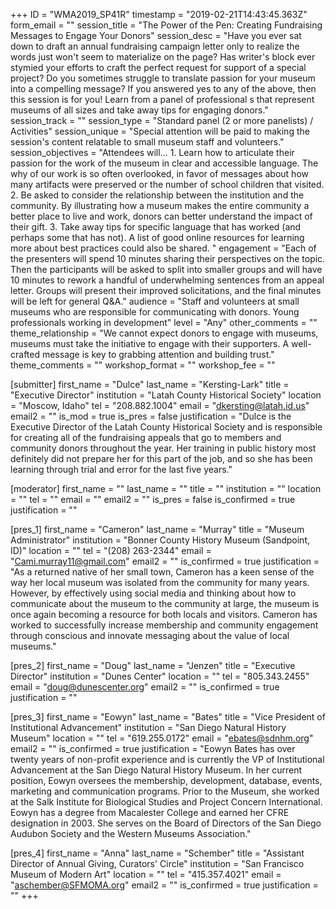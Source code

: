 +++
ID = "WMA2019_SP41R"
timestamp = "2019-02-21T14:43:45.363Z"
form_email = ""
session_title = "The Power of the Pen: Creating Fundraising Messages to Engage Your Donors"
session_desc = "Have you ever sat down to draft an annual fundraising campaign letter only to realize the words just won't seem to materialize on the page? Has writer's block ever stymied your efforts to craft the perfect request for support of a special project? Do you sometimes struggle to translate passion for your museum into a compelling message? If you answered yes to any of the above, then this session is for you! Learn from a panel of professional s that represent museums of all sizes and take away tips for engaging donors."
session_track = ""
session_type = "Standard panel (2 or more panelists) / Activities"
session_unique = "Special attention will be paid to making the session's content relatable to small museum staff and volunteers."
session_objectives = "Attendees will... 1. Learn how to articulate their passion for the work of the museum in clear and accessible language. The why of our work is so often overlooked, in favor of messages about how many artifacts were preserved or the number of school children that visited. 2. Be asked to consider the relationship between the institution and the community. By illustrating how a museum makes the entire community a better place to live and work, donors can better understand the impact of their gift. 3. Take away tips for specific language that has worked (and perhaps some that has not). A list of good online resources for learning more about best practices could also be shared. "
engagement = "Each of the presenters will spend 10 minutes sharing their perspectives on the topic. Then the participants will be asked to split into smaller groups and will have 10 minutes to rework a handful of underwhelming sentences from an appeal letter. Groups will present their improved solicitations, and the final minutes will be left for general Q&A."
audience = "Staff and volunteers at small museums who are responsible for communicating with donors. Young professionals working in development"
level = "Any"
other_comments = ""
theme_relationship = "We cannot expect donors to engage with museums, museums must take the initiative to engage with their supporters. A well-crafted message is key to grabbing attention and building trust."
theme_comments = ""
workshop_format = ""
workshop_fee = ""

[submitter]
first_name = "Dulce"
last_name = "Kersting-Lark"
title = "Executive Director"
institution = "Latah County Historical Society"
location = "Moscow, Idaho"
tel = "208.882.1004"
email = "dkersting@latah.id.us"
email2 = ""
is_mod = true
is_pres = false
justification = "Dulce is the Executive Director of the Latah County Historical Society and is responsible for creating all of the fundraising appeals that go to members and community donors throughout the year. Her training in public history most definitely did not prepare her for this part of the job, and so she has been learning through trial and error for the last five years."

[moderator]
first_name = ""
last_name = ""
title = ""
institution = ""
location = ""
tel = ""
email = ""
email2 = ""
is_pres = false
is_confirmed = true
justification = ""

[pres_1]
first_name = "Cameron"
last_name = "Murray"
title = "Museum Administrator"
institution = "Bonner County History Museum (Sandpoint, ID)"
location = ""
tel = "(208) 263-2344"
email = "Cami.murray11@gmail.com"
email2 = ""
is_confirmed = true
justification = "As a returned native of her small town, Cameron has a keen sense of the way her local museum was isolated from the community for many years. However, by effectively using social media and thinking about how to communicate about the museum to the community at large, the museum is once again becoming a resource for both locals and visitors. Cameron has worked to successfully increase membership and community engagement through conscious and innovate messaging about the value of local museums."

[pres_2]
first_name = "Doug"
last_name = "Jenzen"
title = "Executive Director"
institution = "Dunes Center"
location = ""
tel = "805.343.2455"
email = "doug@dunescenter.org"
email2 = ""
is_confirmed = true
justification = ""

[pres_3]
first_name = "Eowyn"
last_name = "Bates"
title = "Vice President of Institutional Advancement"
institution = "San Diego Natural History Museum"
location = ""
tel = "619.255.0172"
email = "ebates@sdnhm.org"
email2 = ""
is_confirmed = true
justification = "Eowyn Bates has over twenty years of non-profit experience and is currently the VP of Institutional Advancement at the San Diego Natural History Museum. In her current position, Eowyn oversees the membership, development, database, events, marketing and communication programs. Prior to the Museum, she worked at the Salk Institute for Biological Studies and Project Concern International. Eowyn has a degree from Macalester College and earned her CFRE designation in 2003. She serves on the Board of Directors of the San Diego Audubon Society and the Western Museums Association."

[pres_4]
first_name = "Anna"
last_name = "Schember"
title = "Assistant Director of Annual Giving, Curators' Circle"
institution = "San Francisco Museum of Modern Art"
location = ""
tel = "415.357.4021"
email = "aschember@SFMOMA.org"
email2 = ""
is_confirmed = true
justification = ""
+++
